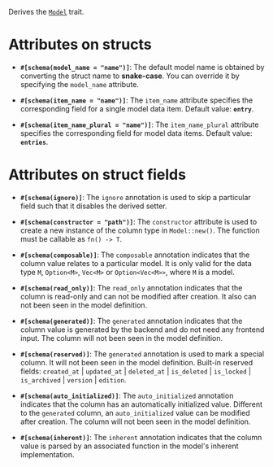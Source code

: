 Derives the [`Model`](zino_core::model::Model) trait.

# Attributes on structs

- **`#[schema(model_name = "name")]`**: The default model name is obtained by converting 
  the struct name to **snake-case**. You can override it by specifying the `model_name` attribute.

- **`#[schema(item_name = "name")]`**: The `item_name` attribute specifies
  the corresponding field for a single model data item. Default value: **`entry`**.

- **`#[schema(item_name_plural = "name")]`**: The `item_name_plural` attribute specifies
  the corresponding field for model data items. Default value: **`entries`**.

# Attributes on struct fields

- **`#[schema(ignore)]`**: The `ignore` annotation is used to skip a particular field
  such that it disables the derived setter.

- **`#[schema(constructor = "path")]`**: The `constructor` attribute is used to
  create a new instance of the column type in `Model::new()`.
  The function must be callable as `fn() -> T`.

- **`#[schema(composable)]`**: The `composable` annotation indicates that the column value 
  relates to a particular model. It is only valid for the data type `M`, `Option<M>`,
  `Vec<M>` or `Option<Vec<M>>`, where `M` is a model.

- **`#[schema(read_only)]`**: The `read_only` annotation indicates that
  the column is read-only and can not be modified after creation.
  It also can not been seen in the model definition.

- **`#[schema(generated)]`**: The `generated` annotation indicates that
  the column value is generated by the backend and do not need any frontend input.
  The column will not been seen in the model definition.

- **`#[schema(reserved)]`**: The `generated` annotation is used to mark a special column.
  It will not been seen in the model definition. Built-in reserved fields:
  `created_at` | `updated_at` | `deleted_at` | `is_deleted` | `is_locked` | `is_archived`
  | `version` | `edition`.

- **`#[schema(auto_initialized)]`**: The `auto_initialized` annotation indicates that
  the column has an automatically initialized value. Different to the `generated` column,
  an `auto_initialized` value can be modified after creation.
  The column will not been seen in the model definition.

- **`#[schema(inherent)]`**: The `inherent` annotation indicates that
  the column value is parsed by an associated function in the model's inherent implementation.